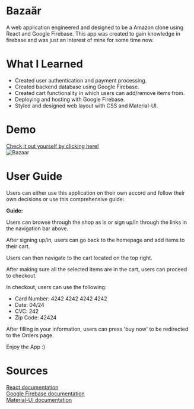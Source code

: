 # Bazaär
<p>
A web application engineered and designed to be a Amazon clone using React and Google Firebase. This app was created to gain knowledge in firebase and was just an interest of mine for some time now. 
</p>

# What I Learned
<ul>
    <li>
    Created user authentication and payment processing.
    </li>
    <li>
    Created backend database using Google Firebase.
    </li>
    <li>
    Created cart functionality in which users can add/remove items from.
    </li>
    <li>
    Deploying and hosting with Google Firebase. 
    </li>
    <li>
    Styled and designed web layout with CSS and Material-UI.
    </li>
</ul>

# Demo
<a href="https://bazaar-596f2.web.app/"> Check it out yourself by clicking here!</a>  
![Bazaar](https://media.giphy.com/media/17BF82waniz4ndE1UW/giphy.gif)

# User Guide 
<p>
Users can either use this application on their own accord and follow their own decisions or use this comprehensive guide:


<strong>Guide:</strong>  

Users can browse through the shop as is or sign up/in through the links in the navigation bar above.   

After signing up/in, users can go back to the homepage and add items to their cart.  

Users can then navigate to the cart located on the top right. 

After making sure all the selected items are in the cart, users can proceed to checkout.  

In checkout, users can use the following:
 * Card Number: 4242 4242 4242 4242
 * Date: 04/24
 * CVC: 242
 * Zip Code: 42424

 After filling in your information, users can press 'buy now' to be redirected to the Orders page.

 Enjoy the App :)
</p>

# Sources
<a href="https://reactjs.org/docs/getting-started.html"> React documentation <a>  
<a href='https://firebase.google.com/docs/'>Google Firebase documentation </a>  
<a href="https://material-ui.com/getting-started/installation/"> Material-UI documentation<a>  
